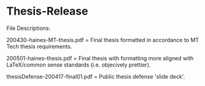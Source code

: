 # Thesis-Release

File Descriptions:


200430-haines-MT-thesis.pdf = Final thesis formatted in accordance to MT Tech thesis requirements.

200501-haines-thesis.pdf = Final thesis with formatting more aligned with LaTeX/common sense standards (i.e. objecively prettier).

thesisDefense-200417-final01.pdf = Public thesis defense 'slide deck'.
